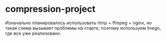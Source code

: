 # compression-project

Изначально планировалось использовать rtmp + ffmpeg + nginx, но такая схема вызывает проблемы на старте, поэтому используем livego, где все уже реализовано.